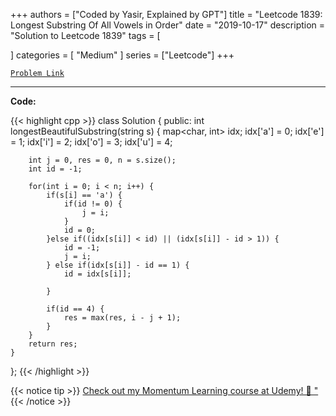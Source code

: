
+++
authors = ["Coded by Yasir, Explained by GPT"]
title = "Leetcode 1839: Longest Substring Of All Vowels in Order"
date = "2019-10-17"
description = "Solution to Leetcode 1839"
tags = [
    
]
categories = [
    "Medium"
]
series = ["Leetcode"]
+++



[`Problem Link`](https://leetcode.com/problems/longest-substring-of-all-vowels-in-order/description/)

---

**Code:**

{{< highlight cpp >}}
class Solution {
public:
    int longestBeautifulSubstring(string s) {
        map<char, int> idx;
        idx['a'] = 0;
        idx['e'] = 1;
        idx['i'] = 2;
        idx['o'] = 3;
        idx['u'] = 4;
        
        int j = 0, res = 0, n = s.size();
        int id = -1;

        for(int i = 0; i < n; i++) {
            if(s[i] == 'a') {
                if(id != 0) {                 
                    j = i;
                }
                id = 0;
            }else if((idx[s[i]] < id) || (idx[s[i]] - id > 1)) {
                id = -1;
                j = i;
            } else if(idx[s[i]] - id == 1) {
                id = idx[s[i]];
                
            }
            
            if(id == 4) {
                res = max(res, i - j + 1);
            }
        }
        return res;
    }
};
{{< /highlight >}}


{{< notice tip >}}
[Check out my Momentum Learning course at Udemy! 🚀 "](https://www.udemy.com/course/blind-75-the-data-structures-and-algorithms-essentials/)
{{< /notice >}}


